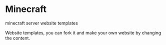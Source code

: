 # Minecraft
minecraft server website templates

Website templates, you can fork it and make your own website by changing the content.
